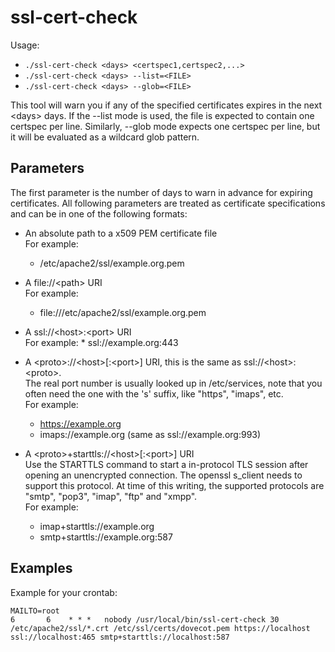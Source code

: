 # ssl-cert-check

Usage:

 - `./ssl-cert-check <days> <certspec1,certspec2,...>`
 - `./ssl-cert-check <days> --list=<FILE>`
 - `./ssl-cert-check <days> --glob=<FILE>`

This tool will warn you if any of the specified certificates expires in the
next \<days> days. If the --list mode is used, the file is expected to
contain one certspec per line. Similarly, --glob mode expects one certspec per
line, but it will be evaluated as a wildcard glob pattern.

## Parameters

The first parameter is the number of days to warn in advance for expiring
certificates. All following parameters are treated as certificate
specifications and can be in one of the following formats:

 - An absolute path to a x509 PEM certificate file<br>
   For example:
     * /etc/apache2/ssl/example.org.pem

 - A file://\<path> URI<br>
   For example:
     * file:///etc/apache2/ssl/example.org.pem

 - A ssl://\<host>:\<port> URI<br>
   For example:
       * ssl://example.org:443

 - A \<proto>://\<host>[:\<port>] URI, this is the same as ssl://\<host>:\<proto>.<br> 
   The real port number is usually looked up in /etc/services, note that you often need the one with the 's' suffix, like "https", "imaps", etc.<br>
   For example:
     * https://example.org
     * imaps://example.org    (same as ssl://example.org:993)

 - A \<proto>+starttls://\<host>[:\<port>] URI<br>
   Use the STARTTLS command to start a in-protocol TLS session after opening an unencrypted connection. The openssl s\_client needs to support this protocol. At time of this writing, the supported protocols are "smtp", "pop3", "imap", "ftp" and "xmpp".<br>
   For example:
     * imap+starttls://example.org
     * smtp+starttls://example.org:587

## Examples

Example for your crontab:

    MAILTO=root
    6       6    * * *   nobody /usr/local/bin/ssl-cert-check 30 /etc/apache2/ssl/*.crt /etc/ssl/certs/dovecot.pem https://localhost ssl://localhost:465 smtp+starttls://localhost:587
